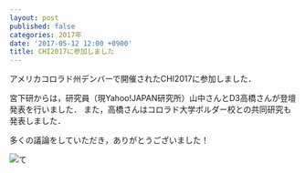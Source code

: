 ```yaml
---
layout: post
published: false
categories: 2017年
date: '2017-05-12 12:00 +0900'
title: CHI2017に参加しました
---
```

アメリカコロラド州デンバーで開催されたCHI2017に参加しました．

宮下研からは，研究員（現Yahoo!JAPAN研究所）山中さんとD3高橋さんが登壇発表を行いました．
また，高橋さんはコロラド大学ボルダー校との共同研究も発表しました．

多くの議論をしていただき，ありがとうございました！

![て]({{site.baseurl}}/https://lh3.googleusercontent.com/Kl12sUvVYebvpA9c3vJv62XQkw4I1LYhs5unfyvN8NnXyY8gfbcTiLe0l5UFmfn2jlesqtL4h4OhqYsl7f4FZX0mh4T8gW6ZxnwQWBLgxLvENcScFQm0T-3AEWKxmq6jPH9oq0YHgh3VAaNKbXAxo0JzdsYDpRKmujRPwSHcMQCvrsOWzespq4ECF8pFe55afif5L-a7KS2k9vs-_RZ0ADknDMpZ0qMJvJ9UkILsqXLr4ygV18Uz9Y0_harLFTHnEU2EzVjxOlHaL3_dVe2lNumpJEI6ynnyyR5R9YtlzDfGzi04UobYwgKYyasZAr4xs_yDnfITs6dmeI9EyhpLJU9Bt2boxlmTXEUqEGay224DplrbHDnQRnjGQgIpJma9V8WB8jg1EejwD9Qw52-KHd3ITGArqyQR1LoBSCXAzr6JnIaOY4ru1twwOxB-VPpQpCc84-QuwZvh2KsvYKnpWrQmjEnXAPrsVCusUjeS0ye5lNPSI99QTnkoNxREoN48vYptouKxEJuuoyxlbnX2yGwkmUhvIPxXszkGVslevfukAoxD8HDitgrPLS2IXm-Kr6rWkYiTc6t5l-vS67NtXrMep_AdI7z7frRFk4UVGmN1WY8HchdXIVw8I-VTSK_au6ILY1bhiAjGRKwKVJCd9THhKjfZrNxJ9v3T20YAXgI=w897-h673-no)

